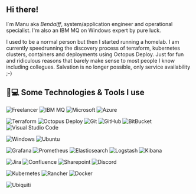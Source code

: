 ## Hi there!</a>

I´m Manu aka *Bendalff*, system/application engineer and operational specialist. I'm also an IBM MQ on Windows expert by pure luck.

I used to be a normal person but then I started running a homelab. I am currently speedrunning the discovery process of terraform, kubernetes clusters, containers and deployments using Octopus Deploy. Just for fun and ridiculous reasons that barely make sense to most people I know including collegues. Salvation is no longer possible, only service availability ;-) 


## 🚀💻 Some Technologies & Tools I use

  ![Freelancer](https://img.shields.io/badge/Freelancer-29B2FE?style=for-the-badge&logo=Freelancer&logoColor=white)
  ![IBM MQ](https://img.shields.io/badge/MQ-blue?style=flat-square&logo=IBM)
  ![Microsoft](https://img.shields.io/badge/Microsoft-0078D4?style=for-the-badge&logo=microsoft&logoColor=white)
  ![Azure](https://img.shields.io/badge/azure-%230072C6.svg?style=for-the-badge&logo=microsoftazure&logoColor=white)
    
  ![Terraform](https://img.shields.io/badge/terraform-%235835CC.svg?style=for-the-badge&logo=terraform&logoColor=white)
  ![Octopus Deploy](https://img.shields.io/badge/octopus%20deploy-0D80D8?style=for-the-badge&logo=octopusdeploy&logoColor=white)
  ![Git](https://img.shields.io/badge/-Git-black?style=flat-square&logo=git)
  ![GitHub](https://img.shields.io/badge/-GitHub-181717?style=flat-square&logo=github)
  ![BitBucket](https://img.shields.io/badge/-BitBucket-darkblue?style=flat-square&logo=bitbucket)
  ![Visual Studio Code](https://img.shields.io/badge/Visual%20Studio%20Code-0078d7.svg?style=for-the-badge&logo=visual-studio-code&logoColor=white)
  
  ![Windows](https://img.shields.io/badge/Windows-0078D6?style=for-the-badge&logo=windows&logoColor=white)
  ![Ubuntu](https://img.shields.io/badge/Ubuntu-E95420?style=for-the-badge&logo=ubuntu&logoColor=white)
  
  ![Grafana](https://img.shields.io/badge/Grafana-black?style=flat-square&logo=grafana)
  ![Prometheus](https://img.shields.io/badge/Prometheus-black?style=flat-square&logo=Prometheus)
  ![Elasticsearch](https://img.shields.io/badge/Elasticsearch-005571?style=flat-square&logo=elasticsearch)
  ![Logstash](https://img.shields.io/badge/Logstash-005571?style=flat-square&logo=logstash)
  ![Kibana](https://img.shields.io/badge/Kibana-005571?style=flat-square&logo=kibana)

  ![Jira](https://img.shields.io/badge/jira-%230A0FFF.svg?style=for-the-badge&logo=jira&logoColor=white)
  ![Confluence](https://img.shields.io/badge/confluence-%23172BF4.svg?style=for-the-badge&logo=confluence&logoColor=white)
  ![Sharepoint](https://img.shields.io/badge/Microsoft-SharePoint-0078D4?style=for-the-badge&logo=microsoftsharepoint&logoColor=white)
  ![Discord](https://img.shields.io/badge/Discord-black?style=flat-square&logo=discord)
  
  ![Kubernetes](https://img.shields.io/badge/kubernetes-%23326ce5.svg?style=for-the-badge&logo=kubernetes&logoColor=white)
  ![Rancher](https://img.shields.io/badge/rancher-%230075A8.svg?style=for-the-badge&logo=rancher&logoColor=white)
  ![Docker](https://img.shields.io/badge/docker-%230db7ed.svg?style=for-the-badge&logo=docker&logoColor=white)
  
  ![Ubiquiti](https://img.shields.io/badge/Ubiquiti-blue?style=flat-square&logo=Ubiquiti)

<!-- sources 
https://github.com/simple-icons/simple-icons/blob/develop/slugs.md
-->